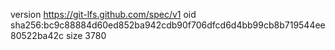 version https://git-lfs.github.com/spec/v1
oid sha256:bc9c88884d60ed852ba942cdb90f706dfcd6d4bb99cb8b719544ee80522ba42c
size 3780
